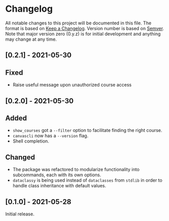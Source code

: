 # Changelog

All notable changes to this project will be documented in this file.
The format is based on [Keep a Changelog](https://keepachangelog.com/en/1.0.0/).
Version number is based on [Semver](https://semver.org/).
Note that major version zero (0.y.z) is for initial development and anything may change at any time.

## [0.2.1] - 2021-05-30

## Fixed
- Raise useful message upon unauthorized course access

## [0.2.0] - 2021-05-30

## Added
- `show_courses` got a `--filter` option to facilitate finding the right course.
- `canvascli` now has a `--version` flag.
- Shell completion.

## Changed
- The package was refactored to modularize functionality into subcommands, each with its own options.
- `dataclassy` is being used instead of `dataclasses` from `stdlib` in order to handle class inheritance with default values.

## [0.1.0] - 2021-05-28

Initial release.
